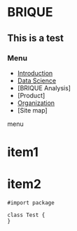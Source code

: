 # BRIQUE

This is a test
--------------

### Menu ###
 * [Introduction](./introduction/intro.md)
 * [Data Science](./data_science/data_science.md)
 * [BRIQUE Analysis]
 * [Product]
 * [Organization](./organization/organization.md)
 * [Site map]
 
menu
  # item1
  # item2

~~~
#import package

class Test {
}

~~~
